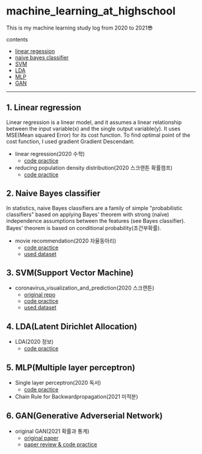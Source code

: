 # machine_learning_at_highschool
This is my machine learning study log from 2020 to 2021😎

contents
- [linear regession](https://github.com/eunjijeon11/machine_learning_at_highschool#1-linear-regression)    
- [naive bayes classifier](https://github.com/eunjijeon11/machine_learning_at_highschool#2-naive-bayes-classifier)  
- [SVM](https://github.com/eunjijeon11/machine_learning_at_highschool#3-svmsupport-vector-machine)  
- [LDA](https://github.com/eunjijeon11/machine_learning_at_highschool#4-ldalatent-dirichlet-allocation)  
- [MLP](https://github.com/eunjijeon11/machine_learning_at_highschool#5-mlpmultiple-layer-perceptron)
- [GAN](https://github.com/eunjijeon11/machine_learning_at_highschool#6-gangenerative-adverserial-network)

---------------------------------------------------------------
## 1. Linear regression  
Linear regression is a linear model, and it assumes a linear relationship between the input variable(x) and the single output variable(y). It uses MSE(Mean squared Error) for its cost function. To find optimal point of the cost function, I used gradient Gradient Descendant.
- linear regression(2020 수학)
    - [code practice](https://github.com/eunjijeon11/machine_learning_at_highschool/blob/master/linear_regression/%EC%84%A0%ED%98%95%ED%9A%8C%EA%B7%80/%EC%84%A0%ED%98%95%ED%9A%8C%EA%B7%80.py)  
- reducing population density distribution(2020 스크랜튼 확률캠프)
    - [code practice](https://github.com/eunjijeon11/machine_learning_at_highschool/blob/master/linear_regression/%EC%9D%B8%EA%B5%AC-%EC%9D%B8%EA%B5%AC%EB%B0%80%EB%8F%84/population_density.py)  

## 2. Naive Bayes classifier 
In statistics, naive Bayes classifiers are a family of simple "probabilistic classifiers" based on applying Bayes' theorem with strong (naïve) independence assumptions between the features (see Bayes classifier). Bayes' theorem is based on conditional probability(조건부확률).  
- movie recommendation(2020 자율동아리)
    - [code practice](https://github.com/eunjijeon11/machine_learning_at_highschool/blob/master/naive_bayes/movie_recommend/movie_recommendation.py)
    - [used dataset](https://github.com/eunjijeon11/machine_learning_at_highschool/blob/master/naive_bayes/movie_recommend/tmdb_5000_movies.csv)

## 3. SVM(Support Vector Machine)  
- coronavirus_visualization_and_prediction(2020 스크랜튼)
    - [original repo](https://github.com/therealcyberlord/coronavirus_visualization_and_prediction)
    - [code practice](https://github.com/eunjijeon11/machine_learning_at_highschool/blob/master/SVM/coronavirus_visualization_and_prediction/coronavirus-covid-19-visualization-prediction.ipynb)
    - [used dataset](https://github.com/eunjijeon11/machine_learning_at_highschool/blob/master/SVM/coronavirus_visualization_and_prediction/corona_south_korea.csv)

## 4. LDA(Latent Dirichlet Allocation)
- LDA(2020 정보)
    - [code practice](https://github.com/eunjijeon11/machine_learning_at_highschool/blob/master/LDA/LDA.ipynb)

## 5. MLP(Multiple layer perceptron)
- Single layer perceptron(2020 독서)
    - [code practice](https://github.com/eunjijeon11/machine_learning_at_highschool/blob/master/MLP/perceptron/%EB%8B%A8%EC%B8%B5%20%ED%8D%BC%EC%85%89%ED%8A%B8%EB%A1%A0.py)
- Chain Rule for Backwardpropagation(2021 미적분)

## 6. GAN(Generative Adverserial Network)  
- original GAN(2021 확률과 통계)
    - [original paper](https://arxiv.org/abs/1406.2661)
    - [paper review & code practice](https://github.com/eunjijeon11/machine_learning_at_highschool/blob/master/GAN/GAN.ipynb)
